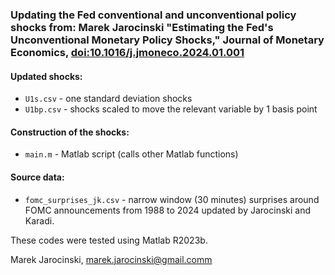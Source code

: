 ### Updating the Fed conventional and unconventional policy shocks from: Marek Jarocinski "Estimating the Fed's Unconventional Monetary Policy Shocks," Journal of Monetary Economics, [doi:10.1016/j.jmoneco.2024.01.001](https://doi.org/10.1016/j.jmoneco.2024.01.001)

#### Updated shocks:
- `U1s.csv` - one standard deviation shocks
- `U1bp.csv` - shocks scaled to move the relevant variable by 1 basis point

#### Construction of the shocks:
- `main.m` - Matlab script (calls other Matlab functions)

#### Source data: 
- `fomc_surprises_jk.csv` - narrow window (30 minutes) surprises around FOMC announcements from 1988 to 2024 updated by Jarocinski and Karadi.

These codes were tested using Matlab R2023b.

Marek Jarocinski, marek.jarocinski@gmail.comm
